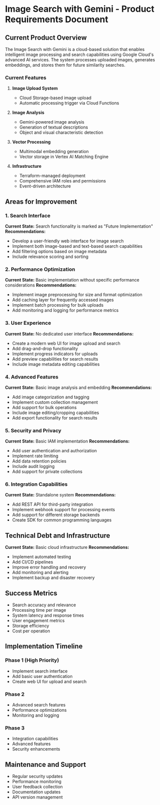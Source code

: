 # Image Search with Gemini - Product Requirements Document

## Current Product Overview
The Image Search with Gemini is a cloud-based solution that enables intelligent image processing and search capabilities using Google Cloud's advanced AI services. The system processes uploaded images, generates embeddings, and stores them for future similarity searches.

### Current Features
1. **Image Upload System**
   - Cloud Storage-based image upload
   - Automatic processing trigger via Cloud Functions
   
2. **Image Analysis**
   - Gemini-powered image analysis
   - Generation of textual descriptions
   - Object and visual characteristic detection
   
3. **Vector Processing**
   - Multimodal embedding generation
   - Vector storage in Vertex AI Matching Engine
   
4. **Infrastructure**
   - Terraform-managed deployment
   - Comprehensive IAM roles and permissions
   - Event-driven architecture

## Areas for Improvement

### 1. Search Interface
**Current State:** Search functionality is marked as "Future Implementation"
**Recommendations:**
- Develop a user-friendly web interface for image search
- Implement both image-based and text-based search capabilities
- Add filtering options based on image metadata
- Include relevance scoring and sorting

### 2. Performance Optimization
**Current State:** Basic implementation without specific performance considerations
**Recommendations:**
- Implement image preprocessing for size and format optimization
- Add caching layer for frequently accessed images
- Implement batch processing for bulk uploads
- Add monitoring and logging for performance metrics

### 3. User Experience
**Current State:** No dedicated user interface
**Recommendations:**
- Create a modern web UI for image upload and search
- Add drag-and-drop functionality
- Implement progress indicators for uploads
- Add preview capabilities for search results
- Include image metadata editing capabilities

### 4. Advanced Features
**Current State:** Basic image analysis and embedding
**Recommendations:**
- Add image categorization and tagging
- Implement custom collection management
- Add support for bulk operations
- Include image editing/cropping capabilities
- Add export functionality for search results

### 5. Security and Privacy
**Current State:** Basic IAM implementation
**Recommendations:**
- Add user authentication and authorization
- Implement rate limiting
- Add data retention policies
- Include audit logging
- Add support for private collections

### 6. Integration Capabilities
**Current State:** Standalone system
**Recommendations:**
- Add REST API for third-party integration
- Implement webhook support for processing events
- Add support for different storage backends
- Create SDK for common programming languages

## Technical Debt and Infrastructure
**Current State:** Basic cloud infrastructure
**Recommendations:**
- Implement automated testing
- Add CI/CD pipelines
- Improve error handling and recovery
- Add monitoring and alerting
- Implement backup and disaster recovery

## Success Metrics
- Search accuracy and relevance
- Processing time per image
- System latency and response times
- User engagement metrics
- Storage efficiency
- Cost per operation

## Implementation Timeline

### Phase 1 (High Priority)
- Implement search interface
- Add basic user authentication
- Create web UI for upload and search

### Phase 2
- Advanced search features
- Performance optimizations
- Monitoring and logging

### Phase 3
- Integration capabilities
- Advanced features
- Security enhancements

## Maintenance and Support
- Regular security updates
- Performance monitoring
- User feedback collection
- Documentation updates
- API version management 